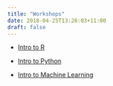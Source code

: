 ```yaml
---
title: "Workshops"
date: 2018-04-25T13:28:03+11:00
draft: false
---
```


* [Intro to R](intro_to_r/)

* [Intro to Python](intro_to_python/)

* [Intro to Machine Learning](intro_to_machine_learning/)
